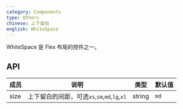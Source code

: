 ```yaml
---
category: Components
type: Others
chinese: 上下留白
english: WhiteSpace
---
```


WhiteSpace 是 Flex 布局的控件之一。

## API

| 成员        | 说明           | 类型            | 默认值       |
|------------|----------------|----------------|--------------|
| size       |  上下留白的间距，可选`xs`,`sm`,`md`,`lg`,`xl`  | string | `md`  |
